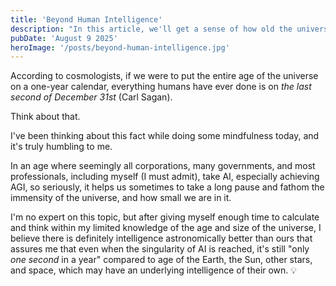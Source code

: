 ```yaml
---
title: 'Beyond Human Intelligence'
description: "In this article, we'll get a sense of how old the universe and human activity is and compare the advancements of technology with greater celestial entities in the cosmos."
pubDate: 'August 9 2025'
heroImage: '/posts/beyond-human-intelligence.jpg'
---
```

According to cosmologists, if we were to put the entire age of the universe on a one-year calendar, everything humans have ever done is on *the last second of December 31st* (Carl Sagan).

Think about that.

I've been thinking about this fact while doing some mindfulness today, and it's truly humbling to me.

In an age where seemingly all corporations, many governments, and most professionals, including myself (I must admit), take AI, especially achieving AGI, so seriously, it helps us sometimes to take a long pause and fathom the immensity of the universe, and how small we are in it.

I'm no expert on this topic, but after giving myself enough time to calculate and think within my limited knowledge of the age and size of the universe, I believe there is definitely intelligence astronomically better than ours that assures me that even when the singularity of AI is reached, it's still "only *one second* in a year" compared to age of the Earth, the Sun, other stars, and space, which may have an underlying intelligence of their own. 💡